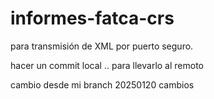 # informes-fatca-crs
para transmisión de XML por puerto seguro.

hacer un commit local .. para llevarlo al remoto

cambio desde mi branch 20250120
cambios
